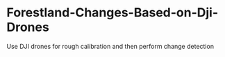 # Forestland-Changes-Based-on-Dji-Drones
Use DJI drones for rough calibration and then perform change detection
